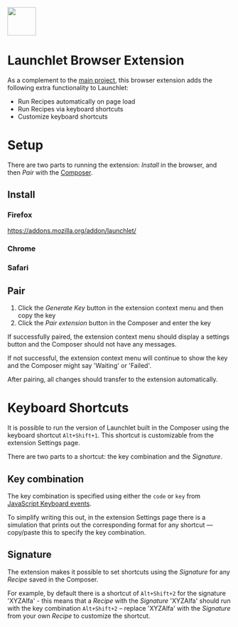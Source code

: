 <a href="https://launchlet.dev"><img src="https://launchlet.dev/logo.svg" width="64"></a>

# Launchlet Browser Extension

As a complement to the [main project](https://github.com/launchlet/launchlet), this browser extension adds the following extra functionality to Launchlet:

- Run Recipes automatically on page load
- Run Recipes via keyboard shortcuts
- Customize keyboard shortcuts

# Setup

There are two parts to running the extension: *Install* in the browser, and then *Pair* with the [Composer](https://launchlet.dev/compose). 

## Install

### Firefox

https://addons.mozilla.org/addon/launchlet/

### Chrome

### Safari

## Pair

1) Click the *Generate Key* button in the extension context menu and then copy the key
2) Click the *Pair extension* button in the Composer and enter the key

If successfully paired, the extension context menu should display a settings button and the Composer should not have any messages.

If not successful, the extension context menu will continue to show the key and the Composer might say 'Waiting' or 'Failed'.

After pairing, all changes should transfer to the extension automatically.

# Keyboard Shortcuts

It is possible to run the version of Launchlet built in the Composer using the keyboard shortcut `Alt+Shift+1`. This shortcut is customizable from the extension Settings page.

There are two parts to a shortcut: the key combination and the *Signature*.

## Key combination

The key combination is specified using either the `code` or `key` from [JavaScript Keyboard events](https://keycode.info).

To simplify writing this out, in the extension Settings page there is a simulation that prints out the corresponding format for any shortcut — copy/paste this to specify the key combination.

## Signature

The extension makes it possible to set shortcuts using the *Signature* for any *Recipe* saved in the Composer.

For example, by default there is a shortcut of `Alt+Shift+2` for the signature 'XYZAlfa' - this means that a *Recipe* with the *Signature* 'XYZAlfa' should run with the key combination `Alt+Shift+2` – replace 'XYZAlfa' with the *Signature* from your own *Recipe* to customize the shortcut.
